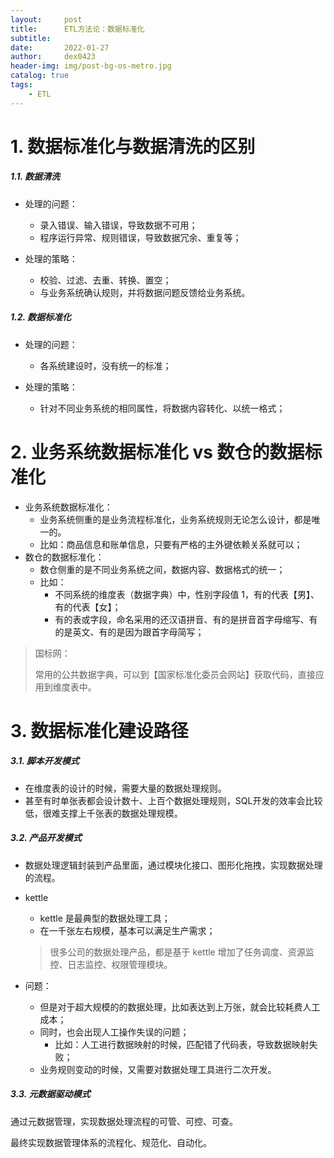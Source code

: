 ```yaml
---
layout:     post
title:      ETL方法论：数据标准化
subtitle:   
date:       2022-01-27
author:     dex0423
header-img: img/post-bg-os-metro.jpg
catalog: true
tags:
    - ETL
---
```



# 1. 数据标准化与数据清洗的区别

##### 1.1. 数据清洗

- 处理的问题：
  - 录入错误、输入错误，导致数据不可用；
  - 程序运行异常、规则错误，导致数据冗余、重复等；

- 处理的策略：
  - 校验、过滤、去重、转换、置空；
  - 与业务系统确认规则，并将数据问题反馈给业务系统。

##### 1.2. 数据标准化

- 处理的问题：
  - 各系统建设时，没有统一的标准；

- 处理的策略：
  - 针对不同业务系统的相同属性，将数据内容转化、以统一格式；

# 2. 业务系统数据标准化 vs 数仓的数据标准化

- 业务系统数据标准化：
  - 业务系统侧重的是业务流程标准化，业务系统规则无论怎么设计，都是唯一的。
  - 比如：商品信息和账单信息，只要有严格的主外键依赖关系就可以；
- 数仓的数据标准化：
  - 数仓侧重的是不同业务系统之间，数据内容、数据格式的统一；
  - 比如：
    - 不同系统的维度表（数据字典）中，性别字段值 1，有的代表【男】、有的代表【女】；
    - 有的表或字段，命名采用的还汉语拼音、有的是拼音首字母缩写、有的是英文、有的是因为跟首字母简写；

>国标网：
> 
>常用的公共数据字典，可以到【国家标准化委员会网站】获取代码，直接应用到维度表中。

# 3. 数据标准化建设路径

##### 3.1. 脚本开发模式

- 在维度表的设计的时候，需要大量的数据处理规则。
- 甚至有时单张表都会设计数十、上百个数据处理规则，SQL开发的效率会比较低，很难支撑上千张表的数据处理规模。

##### 3.2. 产品开发模式

- 数据处理逻辑封装到产品里面，通过模块化接口、图形化拖拽，实现数据处理的流程。

- kettle
  - kettle 是最典型的数据处理工具；
  - 在一千张左右规模，基本可以满足生产需求；
  >很多公司的数据处理产品，都是基于 kettle 增加了任务调度、资源监控、日志监控、权限管理模块。

- 问题：
  - 但是对于超大规模的的数据处理，比如表达到上万张，就会比较耗费人工成本；
  - 同时，也会出现人工操作失误的问题；
    - 比如：人工进行数据映射的时候，匹配错了代码表，导致数据映射失败；
  - 业务规则变动的时候，又需要对数据处理工具进行二次开发。

##### 3.3. 元数据驱动模式

通过元数据管理，实现数据处理流程的可管、可控、可查。

最终实现数据管理体系的流程化、规范化、自动化。

